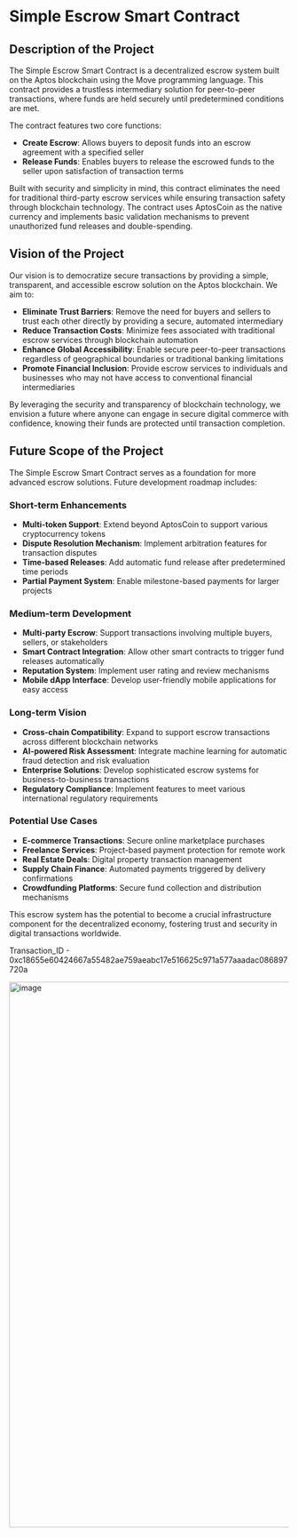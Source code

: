 # Simple Escrow Smart Contract

## Description of the Project

The Simple Escrow Smart Contract is a decentralized escrow system built on the Aptos blockchain using the Move programming language. This contract provides a trustless intermediary solution for peer-to-peer transactions, where funds are held securely until predetermined conditions are met.

The contract features two core functions:
- **Create Escrow**: Allows buyers to deposit funds into an escrow agreement with a specified seller
- **Release Funds**: Enables buyers to release the escrowed funds to the seller upon satisfaction of transaction terms

Built with security and simplicity in mind, this contract eliminates the need for traditional third-party escrow services while ensuring transaction safety through blockchain technology. The contract uses AptosCoin as the native currency and implements basic validation mechanisms to prevent unauthorized fund releases and double-spending.

## Vision of the Project

Our vision is to democratize secure transactions by providing a simple, transparent, and accessible escrow solution on the Aptos blockchain. We aim to:

- **Eliminate Trust Barriers**: Remove the need for buyers and sellers to trust each other directly by providing a secure, automated intermediary
- **Reduce Transaction Costs**: Minimize fees associated with traditional escrow services through blockchain automation
- **Enhance Global Accessibility**: Enable secure peer-to-peer transactions regardless of geographical boundaries or traditional banking limitations
- **Promote Financial Inclusion**: Provide escrow services to individuals and businesses who may not have access to conventional financial intermediaries

By leveraging the security and transparency of blockchain technology, we envision a future where anyone can engage in secure digital commerce with confidence, knowing their funds are protected until transaction completion.

## Future Scope of the Project

The Simple Escrow Smart Contract serves as a foundation for more advanced escrow solutions. Future development roadmap includes:

### Short-term Enhancements
- **Multi-token Support**: Extend beyond AptosCoin to support various cryptocurrency tokens
- **Dispute Resolution Mechanism**: Implement arbitration features for transaction disputes
- **Time-based Releases**: Add automatic fund release after predetermined time periods
- **Partial Payment System**: Enable milestone-based payments for larger projects

### Medium-term Development
- **Multi-party Escrow**: Support transactions involving multiple buyers, sellers, or stakeholders
- **Smart Contract Integration**: Allow other smart contracts to trigger fund releases automatically
- **Reputation System**: Implement user rating and review mechanisms
- **Mobile dApp Interface**: Develop user-friendly mobile applications for easy access

### Long-term Vision
- **Cross-chain Compatibility**: Expand to support escrow transactions across different blockchain networks
- **AI-powered Risk Assessment**: Integrate machine learning for automatic fraud detection and risk evaluation
- **Enterprise Solutions**: Develop sophisticated escrow systems for business-to-business transactions
- **Regulatory Compliance**: Implement features to meet various international regulatory requirements

### Potential Use Cases
- **E-commerce Transactions**: Secure online marketplace purchases
- **Freelance Services**: Project-based payment protection for remote work
- **Real Estate Deals**: Digital property transaction management
- **Supply Chain Finance**: Automated payments triggered by delivery confirmations
- **Crowdfunding Platforms**: Secure fund collection and distribution mechanisms

This escrow system has the potential to become a crucial infrastructure component for the decentralized economy, fostering trust and security in digital transactions worldwide.

Transaction_ID - 0xc18655e60424667a55482ae759aeabc17e516625c971a577aaadac086897720a

<img width="1872" height="982" alt="image" src="https://github.com/user-attachments/assets/0e72aea5-aa40-46d8-ba4f-76c7b7b9adb9" />
